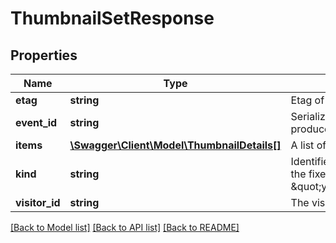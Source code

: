 # ThumbnailSetResponse

## Properties
Name | Type | Description | Notes
------------ | ------------- | ------------- | -------------
**etag** | **string** | Etag of this resource. | [optional] 
**event_id** | **string** | Serialized EventId of the request which produced this response. | [optional] 
**items** | [**\Swagger\Client\Model\ThumbnailDetails[]**](ThumbnailDetails.md) | A list of thumbnails. | [optional] 
**kind** | **string** | Identifies what kind of resource this is. Value: the fixed string \&quot;youtube#thumbnailSetResponse\&quot;. | [optional] [default to 'youtube#thumbnailSetResponse']
**visitor_id** | **string** | The visitorId identifies the visitor. | [optional] 

[[Back to Model list]](../README.md#documentation-for-models) [[Back to API list]](../README.md#documentation-for-api-endpoints) [[Back to README]](../README.md)


